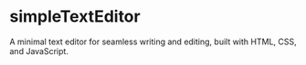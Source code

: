 # simpleTextEditor
A minimal text editor for seamless writing and editing, built with HTML, CSS, and JavaScript.
